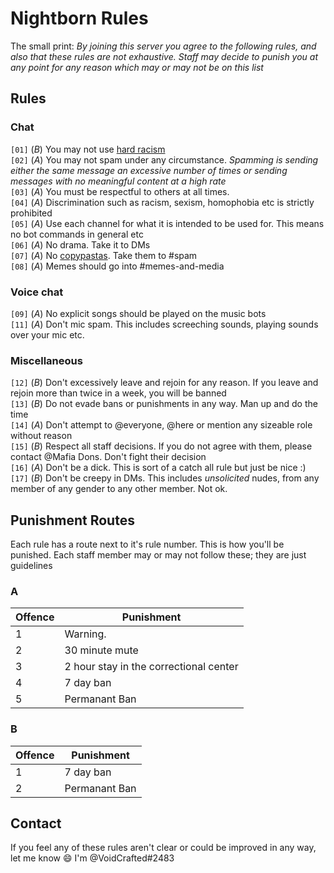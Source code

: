 # Nightborn Rules
The small print: *By joining this server you agree to the following rules, and also that these rules are not exhaustive. Staff may decide to punish you at any point for any reason which may or may not be on this list*

## Rules
### Chat
`[01]` \(*B*\) You may not use [hard racism](https://www.urbandictionary.com/define.php?term=the%20hard%20r)  
`[02]` \(*A*\) You may not spam under any circumstance. *Spamming is sending either the same message an excessive number of times or sending messages with no meaningful content at a high rate*  
`[03]` \(*A*\) You must be respectful to others at all times.  
`[04]` \(*A*\) Discrimination such as racism, sexism, homophobia etc is strictly prohibited  
`[05]` \(*A*\) Use each channel for what it is intended to be used for. This means no bot commands in general etc  
`[06]` \(*A*\) No drama. Take it to DMs  
`[07]` \(*A*\) No [copypastas](https://www.urbandictionary.com/define.php?term=copypasta). Take them to #spam  
`[08]` \(*A*\) Memes should go into #memes-and-media
### Voice chat
`[09]` \(*A*\) No explicit songs should be played on the music bots    
`[11]` \(*A*\) Don't mic spam. This includes screeching sounds, playing sounds over your mic etc.
### Miscellaneous
`[12]` \(*B*\) Don't excessively leave and rejoin for any reason. If you leave and rejoin more than twice in a week, you will be banned  
`[13]` \(*B*\) Do not evade bans or punishments in any way. Man up and do the time  
`[14]` \(*A*\) Don't attempt to @everyone, @here or mention any sizeable role without reason  
`[15]` \(*B*\) Respect all staff decisions. If you do not agree with them, please contact @Mafia Dons. Don't fight their decision  
`[16]` \(*A*\) Don't be a dick. This is sort of a catch all rule but just be nice :)  
`[17]` \(*B*\) Don't be creepy in DMs. This includes *unsolicited* nudes, from any member of any gender to any other member. Not ok.
## Punishment Routes
Each rule has a route next to it's rule number. This is how you'll be punished. Each staff member may or may not follow these; they are just guidelines
### A
| Offence | Punishment |
| --- | --- |
| 1 | Warning. |
| 2 | 30 minute mute |
| 3 | 2 hour stay in the correctional center |
| 4 | 7 day ban |
| 5 | Permanant Ban |

### B
| Offence | Punishment |
| --- | --- |
| 1 | 7 day ban |
| 2 | Permanant Ban |

## Contact
If you feel any of these rules aren't clear or could be improved in any way, let me know :smile: I'm @VoidCrafted#2483
